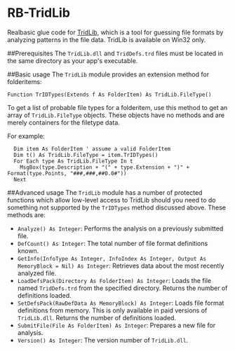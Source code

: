 # RB-TridLib
Realbasic glue code for [TridLib](http://mark0.net/code-tridlib-e.html), which is a tool for guessing file formats by analyzing patterns in the file data. TridLib is available on Win32 only.
  
##Prerequisites
The `TridLib.dll` and `TridDefs.trd` files must be located in the same directory as your app's executable.
  
##Basic usage
The `TridLib` module provides an extension method for folderitems:

```vbnet
Function TrIDTypes(Extends f As FolderItem) As TridLib.FileType()
```

To get a list of probable file types for a folderitem, use this method to get an array of `TridLib.FileType` objects.
These objects have no methods and are merely containers for the filetype data. 

For example:
```vbnet
  Dim item As FolderItem ' assume a valid FolderItem
  Dim t() As TridLib.FileType = item.TrIDTypes()
  For Each type As TridLib.FileType In t
    MsgBox(type.Description + "(" + type.Extension + ")" + Format(type.Points, "###,###,##0.0#"))
  Next
  ```

##Advanced usage
The `TridLib` module has a number of protected functions which allow low-level access to TridLib should you need to do something not supported by the `TrIDTypes` method discussed above. These methods are:

* `Analyze() As Integer`: Performs the analysis on a previously submitted file.
* `DefCount() As Integer`: The total number of file format definitions known.
* `GetInfo(InfoType As Integer, InfoIndex As Integer, Output As MemoryBlock = Nil) As Integer`: Retrieves data about the most recently analyzed file.
* `LoadDefsPack(Directory As FolderItem) As Integer`: Loads the file named `TridDefs.trd` from the specified directory. Returns the number of definitions loaded.
* `SetDefsPack(RawDefData As MemoryBlock) As Integer`: Loads file format definitions from memory. This is only available in paid versions of `TridLib.dll`. Returns the number of definitions loaded.
* `SubmitFile(File As FolderItem) As Integer`: Prepares a new file for analysis. 
* `Version() As Integer`: The version number of `TridLib.dll`.

